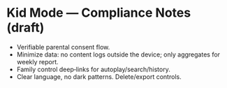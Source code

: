 
# Kid Mode — Compliance Notes (draft)

- Verifiable parental consent flow.  
- Minimize data: no content logs outside the device; only aggregates for weekly report.  
- Family control deep‑links for autoplay/search/history.  
- Clear language, no dark patterns.  Delete/export controls.
